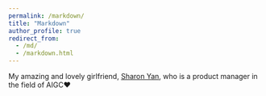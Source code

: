 ```yaml
---
permalink: /markdown/
title: "Markdown"
author_profile: true
redirect_from: 
  - /md/
  - /markdown.html
---
```


My amazing and lovely girlfriend, [Sharon Yan](https://www.linkedin.com/in/sharon-yan-1a59a8bb/), who is a product manager in the field of AIGC❤️
